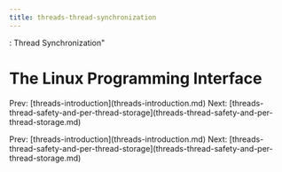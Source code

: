```yaml
---
title: threads-thread-synchronization
---
```


: Thread Synchronization\"

# The Linux Programming Interface

Prev:
\[threads-introduction](threads-introduction.md)
Next:
\[threads-thread-safety-and-per-thread-storage](threads-thread-safety-and-per-thread-storage.md)

Prev:
\[threads-introduction](threads-introduction.md)
Next:
\[threads-thread-safety-and-per-thread-storage](threads-thread-safety-and-per-thread-storage.md)
